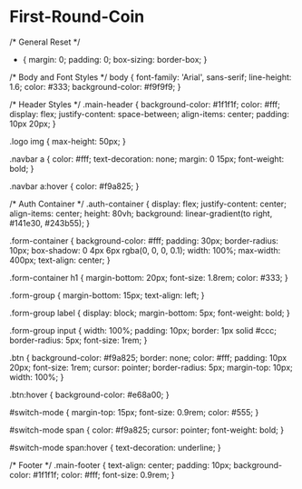 # First-Round-Coin

/* General Reset */
* {
    margin: 0;
    padding: 0;
    box-sizing: border-box;
}

/* Body and Font Styles */
body {
    font-family: 'Arial', sans-serif;
    line-height: 1.6;
    color: #333;
    background-color: #f9f9f9;
}

/* Header Styles */
.main-header {
    background-color: #1f1f1f;
    color: #fff;
    display: flex;
    justify-content: space-between;
    align-items: center;
    padding: 10px 20px;
}

.logo img {
    max-height: 50px;
}

.navbar a {
    color: #fff;
    text-decoration: none;
    margin: 0 15px;
    font-weight: bold;
}

.navbar a:hover {
    color: #f9a825;
}

/* Auth Container */
.auth-container {
    display: flex;
    justify-content: center;
    align-items: center;
    height: 80vh;
    background: linear-gradient(to right, #141e30, #243b55);
}

.form-container {
    background-color: #fff;
    padding: 30px;
    border-radius: 10px;
    box-shadow: 0 4px 6px rgba(0, 0, 0, 0.1);
    width: 100%;
    max-width: 400px;
    text-align: center;
}

.form-container h1 {
    margin-bottom: 20px;
    font-size: 1.8rem;
    color: #333;
}

.form-group {
    margin-bottom: 15px;
    text-align: left;
}

.form-group label {
    display: block;
    margin-bottom: 5px;
    font-weight: bold;
}

.form-group input {
    width: 100%;
    padding: 10px;
    border: 1px solid #ccc;
    border-radius: 5px;
    font-size: 1rem;
}

.btn {
    background-color: #f9a825;
    border: none;
    color: #fff;
    padding: 10px 20px;
    font-size: 1rem;
    cursor: pointer;
    border-radius: 5px;
    margin-top: 10px;
    width: 100%;
}

.btn:hover {
    background-color: #e68a00;
}

#switch-mode {
    margin-top: 15px;
    font-size: 0.9rem;
    color: #555;
}

#switch-mode span {
    color: #f9a825;
    cursor: pointer;
    font-weight: bold;
}

#switch-mode span:hover {
    text-decoration: underline;
}

/* Footer */
.main-footer {
    text-align: center;
    padding: 10px;
    background-color: #1f1f1f;
    color: #fff;
    font-size: 0.9rem;
}
